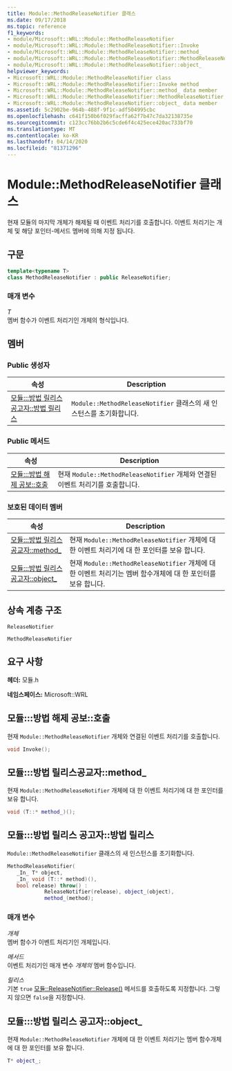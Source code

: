 ```yaml
---
title: Module::MethodReleaseNotifier 클래스
ms.date: 09/17/2018
ms.topic: reference
f1_keywords:
- module/Microsoft::WRL::Module::MethodReleaseNotifier
- module/Microsoft::WRL::Module::MethodReleaseNotifier::Invoke
- module/Microsoft::WRL::Module::MethodReleaseNotifier::method_
- module/Microsoft::WRL::Module::MethodReleaseNotifier::MethodReleaseNotifier
- module/Microsoft::WRL::Module::MethodReleaseNotifier::object_
helpviewer_keywords:
- Microsoft::WRL::Module::MethodReleaseNotifier class
- Microsoft::WRL::Module::MethodReleaseNotifier::Invoke method
- Microsoft::WRL::Module::MethodReleaseNotifier::method_ data member
- Microsoft::WRL::Module::MethodReleaseNotifier::MethodReleaseNotifier, constructor
- Microsoft::WRL::Module::MethodReleaseNotifier::object_ data member
ms.assetid: 5c2902be-964b-488f-9f1c-adf504995cbc
ms.openlocfilehash: c641f150b6f029facffa62f7b47c7da32138735e
ms.sourcegitcommit: c123cc76bb2b6c5cde6f4c425ece420ac733bf70
ms.translationtype: MT
ms.contentlocale: ko-KR
ms.lasthandoff: 04/14/2020
ms.locfileid: "81371296"
---
```

# <a name="modulemethodreleasenotifier-class"></a>Module::MethodReleaseNotifier 클래스

현재 모듈의 마지막 개체가 해제될 때 이벤트 처리기를 호출합니다. 이벤트 처리기는 개체 및 해당 포인터-메서드 멤버에 의해 지정 됩니다.

## <a name="syntax"></a>구문

```cpp
template<typename T>
class MethodReleaseNotifier : public ReleaseNotifier;
```

### <a name="parameters"></a>매개 변수

*T*<br/>
멤버 함수가 이벤트 처리기인 개체의 형식입니다.

## <a name="members"></a>멤버

### <a name="public-constructors"></a>Public 생성자

속성                                                                                                 | Description
---------------------------------------------------------------------------------------------------- | ------------------------------------------------------------------------
[모듈:::방법 릴리스 공고자::방법 릴리스](#methodreleasenotifier-methodreleasenotifier) | `Module::MethodReleaseNotifier` 클래스의 새 인스턴스를 초기화합니다.

### <a name="public-methods"></a>Public 메서드

속성                                                                   | Description
---------------------------------------------------------------------- | -------------------------------------------------------------------------------------------
[모듈:::방법 해제 공보::호출](#methodreleasenotifier-invoke) | 현재 `Module::MethodReleaseNotifier` 개체와 연결된 이벤트 처리기를 호출합니다.

### <a name="protected-data-members"></a>보호된 데이터 멤버

속성                                                                    | Description
----------------------------------------------------------------------- | --------------------------------------------------------------------------------------------------------------------------------
[모듈:::방법 릴리스공교자::method_](#methodreleasenotifier-method) | 현재 `Module::MethodReleaseNotifier` 개체에 대 한 이벤트 처리기에 대 한 포인터를 보유 합니다.
[모듈:::방법 릴리스 공고자::object_](#methodreleasenotifier-object) | 현재 `Module::MethodReleaseNotifier` 개체에 대 한 이벤트 처리기는 멤버 함수개체에 대 한 포인터를 보유 합니다.

## <a name="inheritance-hierarchy"></a>상속 계층 구조

`ReleaseNotifier`

`MethodReleaseNotifier`

## <a name="requirements"></a>요구 사항

**헤더:** 모듈.h

**네임스페이스:** Microsoft::WRL

## <a name="modulemethodreleasenotifierinvoke"></a><a name="methodreleasenotifier-invoke"></a>모듈:::방법 해제 공보::호출

현재 `Module::MethodReleaseNotifier` 개체와 연결된 이벤트 처리기를 호출합니다.

```cpp
void Invoke();
```

## <a name="modulemethodreleasenotifiermethod_"></a><a name="methodreleasenotifier-method"></a>모듈:::방법 릴리스공교자::method_

현재 `Module::MethodReleaseNotifier` 개체에 대 한 이벤트 처리기에 대 한 포인터를 보유 합니다.

```cpp
void (T::* method_)();
```

## <a name="modulemethodreleasenotifiermethodreleasenotifier"></a><a name="methodreleasenotifier-methodreleasenotifier"></a>모듈:::방법 릴리스 공고자::방법 릴리스

`Module::MethodReleaseNotifier` 클래스의 새 인스턴스를 초기화합니다.

```cpp
MethodReleaseNotifier(
   _In_ T* object,
   _In_ void (T::* method)(),
   bool release) throw() :
            ReleaseNotifier(release), object_(object),
            method_(method);
```

### <a name="parameters"></a>매개 변수

*개체*<br/>
멤버 함수가 이벤트 처리기인 개체입니다.

*메서드*<br/>
이벤트 처리기인 매개 변수 *개체의* 멤버 함수입니다.

*릴리스*<br/>
기본 `true` [모듈::ReleaseNotifier::Release()](module-releasenotifier-class.md#releasenotifier-release) 메서드를 호출하도록 지정합니다. 그렇지 않으면 `false`을 지정합니다.

## <a name="modulemethodreleasenotifierobject_"></a><a name="methodreleasenotifier-object"></a>모듈:::방법 릴리스 공고자::object_

현재 `Module::MethodReleaseNotifier` 개체에 대 한 이벤트 처리기는 멤버 함수개체에 대 한 포인터를 보유 합니다.

```cpp
T* object_;
```
